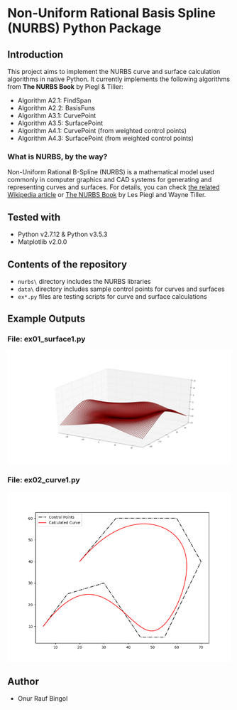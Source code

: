# Non-Uniform Rational Basis Spline (NURBS) Python Package

## Introduction

This project aims to implement the NURBS curve and surface calculation algorithms in native Python. It currently implements the following algorithms from **The NURBS Book** by Piegl & Tiller:

* Algorithm A2.1: FindSpan
* Algorithm A2.2: BasisFuns
* Algorithm A3.1: CurvePoint
* Algorithm A3.5: SurfacePoint
* Algorithm A4.1: CurvePoint (from weighted control points)
* Algorithm A4.3: SurfacePoint (from weighted control points)

### What is NURBS, by the way?

Non-Uniform Rational B-Spline (NURBS) is a mathematical model used commonly in computer graphics and CAD systems for generating and representing curves and surfaces. For details, you can check [the related Wikipedia article](https://en.wikipedia.org/wiki/Non-uniform_rational_B-spline) or [The NURBS Book](http://www.springer.com/gp/book/9783642973857) by Les Piegl and Wayne Tiller.

## Tested with
* Python v2.7.12 & Python v3.5.3
* Matplotlib v2.0.0

## Contents of the repository

* `nurbs\` directory includes the NURBS libraries
* `data\` directory includes sample control points for curves and surfaces
* `ex*.py` files are testing scripts for curve and surface calculations

## Example Outputs

### File: ex01_surface1.py

![3D scatter plot using Matplotlib](doc/ex01_surface1_output.png)

### File: ex02_curve1.py

![2D line plots using Matplotlib](doc/ex02_curve1_output.png)

## Author

* Onur Rauf Bingol
